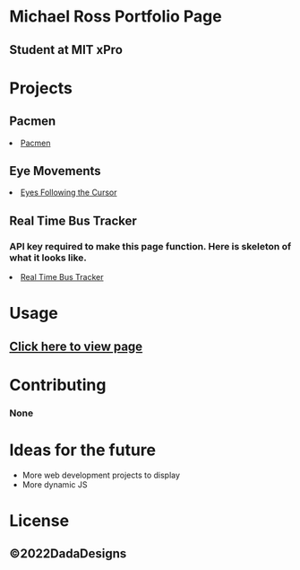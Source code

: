 # Michael Ross Portfolio Page
## Student at MIT xPro

# Projects

## Pacmen
 <li><a href="https://rosshoven.github.io/Pacmen-Exercise/">Pacmen</a></li>

## Eye Movements
  <li><a href="https://rosshoven.github.io/Eye-Movements/">Eyes Following the Cursor</a></li>
  
## Real Time Bus Tracker
### API key required to make this page function. Here is skeleton of what it looks like.
 <li><a href="https://rosshoven.github.io/Real-Time-Bus-Tracker/index.html">Real Time Bus Tracker</a></li>
  
# Usage
## <a href="https://rosshoven.github.io/">Click here to view page</a>

# Contributing 
### None

# Ideas for the future
<ul> 
  <li>More web development projects to display</li>
  <li>More dynamic JS</li>
</ul>

# License
## ©2022DadaDesigns
